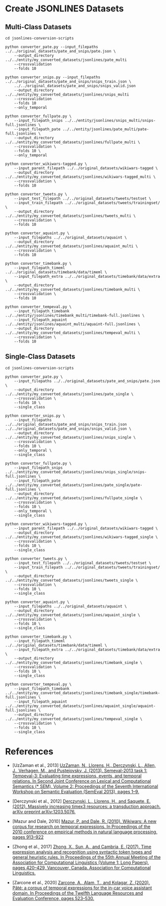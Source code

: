 # Create JSONLINES Datasets

## Multi-Class Datasets

```
cd jsonlines-conversion-scripts
```

```
python converter_pate.py --input_filepaths ../../original_datasets/pate_and_snips/pate.json \
    --output_directory ../../entity/my_converted_datasets/jsonlines/pate_multi
    --crossvalidation
    --folds 10
```


```
python converter_snips.py --input_filepaths ../../original_datasets/pate_and_snips/snips_train.json \
    ../../original_datasets/pate_and_snips/snips_valid.json
    --output_directory ../../entity/my_converted_datasets/jsonlines/snips_multi
    --crossvalidation
    --folds 10
    --only_temporal
```


```
python converter_fullpate.py \
    --input_filepath_snips ../../entity/jsonlines/snips_multi/snips-full.jsonlines \
    --input_filepath_pate ../../entity/jsonlines/pate_multi/pate-full.jsonlines \
    --output_directory ../../entity/my_converted_datasets/jsonlines/fullpate_multi \
    --crossvalidation \
    --folds 10 \
    --only_temporal
```


```
python converter_wikiwars-tagged.py \
    --input_parent_filepath ../../original_datasets/wikiwars-tagged \
    --output_directory ../../entity/my_converted_datasets/jsonlines/wikiwars-tagged_multi \
    --crossvalidation \
    --folds 10
```


```
python converter_tweets.py \
    --input_test_filepath ../../original_datasets/tweets/testset \
    --input_train_filepath ../../original_datasets/tweets/trainingset/ \
    --output_directory ../../entity/my_converted_datasets/jsonlines/tweets_multi \
    --crossvalidation \
    --folds 10
```


```
python converter_aquaint.py \
    --input_filepaths ../../original_datasets/aquaint \
    --output_directory ../../entity/my_converted_datasets/jsonlines/aquaint_multi \
    --crossvalidation \
    --folds 10
```


```
python converter_timebank.py \
    --input_filepath_timeml ../../original_datasets/timebank/data/timeml \
    --input_filepath_extra ../../original_datasets/timebank/data/extra \
    --output_directory ../../entity/my_converted_datasets/jsonlines/timebank_multi \
    --crossvalidation \
    --folds 10
```


```
python converter_tempeval.py \
    --input_filepath_timebank ../../entity/jsonlines/timebank_multi/timebank-full.jsonlines \
    --input_filepath_aquaint ../../entity/jsonlines/aquaint_multi/aquaint-full.jsonlines \
    --output_directory ../../entity/my_converted_datasets/jsonlines/tempeval_multi \
    --crossvalidation \
    --folds 10
```


## Single-Class Datasets

```
cd jsonlines-conversion-scripts
```

```
python converter_pate.py \
    --input_filepaths ../../original_datasets/pate_and_snips/pate.json \
    --output_directory ../../entity/my_converted_datasets/jsonlines/pate_single \
    --crossvalidation \
    --folds 10 \
    --single_class
```

```
python converter_snips.py \
    --input_filepaths ../../original_datasets/pate_and_snips/snips_train.json ../../original_datasets/pate_and_snips/snips_valid.json \
    --output_directory ../../entity/my_converted_datasets/jsonlines/snips_single \
    --crossvalidation \
    --folds 10 \
    --only_temporal \
    --single_class
```

```
python converter_fullpate.py \
    --input_filepath_snips ../../entity/my_converted_datasets/jsonlines/snips_single/snips-full.jsonlines \
    --input_filepath_pate ../../entity/my_converted_datasets/jsonlines/pate_single/pate-full.jsonlines \
    --output_directory ../../entity/my_converted_datasets/jsonlines/fullpate_single \
    --crossvalidation \
    --folds 10 \
    --only_temporal \
    --single_class
```

```
python converter_wikiwars-tagged.py \
    --input_parent_filepath ../../original_datasets/wikiwars-tagged \
    --output_directory ../../entity/my_converted_datasets/jsonlines/wikiwars-tagged_single \
    --crossvalidation \
    --folds 10 \
    --single_class
```

```
python converter_tweets.py \
    --input_test_filepath ../../original_datasets/tweets/testset \
    --input_train_filepath ../../original_datasets/tweets/trainingset/ \
    --output_directory ../../entity/my_converted_datasets/jsonlines/tweets_single \
    --crossvalidation \
    --folds 10 \
    --single_class
```

```
python converter_aquaint.py \
    --input_filepaths ../../original_datasets/aquaint \
    --output_directory ../../entity/my_converted_datasets/jsonlines/aquaint_single \
    --crossvalidation \
    --folds 10 \
    --single_class
```

```
python converter_timebank.py \
    --input_filepath_timeml ../../original_datasets/timebank/data/timeml \
    --input_filepath_extra ../../original_datasets/timebank/data/extra \
    --output_directory ../../entity/my_converted_datasets/jsonlines/timebank_single \
    --crossvalidation \
    --folds 10 \
    --single_class
```

```
python converter_tempeval.py \
    --input_filepath_timebank ../../entity/my_converted_datasets/jsonlines/timebank_single/timebank-full.jsonlines \
    --input_filepath_aquaint ../../entity/my_converted_datasets/jsonlines/aquaint_single/aquaint-full.jsonlines \
    --output_directory ../../entity/my_converted_datasets/jsonlines/tempeval_single \
    --crossvalidation \
    --folds 10 \
    --single_class
```




# References

* [UzZaman et al., 2013] [UzZaman, N., Llorens, H., Derczynski, L., Allen, J., Verhagen, M., and Pustejovsky, J. (2013). Semeval-2013 task 1: Tempeval-3: Evaluating time expressions, events, and temporal relations. In Second Joint Conference on Lexical and Computational Semantics (* SEM), Volume 2: Proceedings of the Seventh International Workshop on Semantic Evaluation (SemEval 2013), pages 1–9. ](https://aclanthology.org/S13-2001.pdf)

* [Derczynski et al., 2012] [Derczynski, L., Llorens, H., and Saquete, E. (2012). Massively increasing timex3 resources: a transduction approach. arXiv preprint arXiv:1203.5076.](https://arxiv.org/abs/1203.5076)

* [Mazur and Dale, 2010] [Mazur, P. and Dale, R. (2010). Wikiwars: A new corpus for research on temporal expressions. In Proceedings of the 2010 conference on empirical methods in natural language processing, pages 913–922](https://aclanthology.org/D10-1089.pdf)

* [Zhong et al., 2017] [Zhong, X., Sun, A., and Cambria, E. (2017). Time expression analysis and recognition using syntactic token types and general heuristic rules. In Proceedings of the 55th Annual Meeting of the Association for Computational Linguistics (Volume 1: Long Papers), pages 420–429, Vancouver, Canada. Association for Computational Linguistics.](https://aclanthology.org/P17-1039/)

* [Zarcone et al., 2020] [Zarcone, A., Alam, T., and Kolagar, Z. (2020). Pâté: a corpus of temporal expressions for the in-car voice assistant domain. In Proceedings of the Twelfth Language Resources and Evaluation Conference, pages 523–530.](https://aclanthology.org/2020.lrec-1.66/)